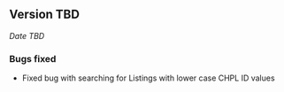 
## Version TBD
_Date TBD_

### Bugs fixed
* Fixed bug with searching for Listings with lower case CHPL ID values
